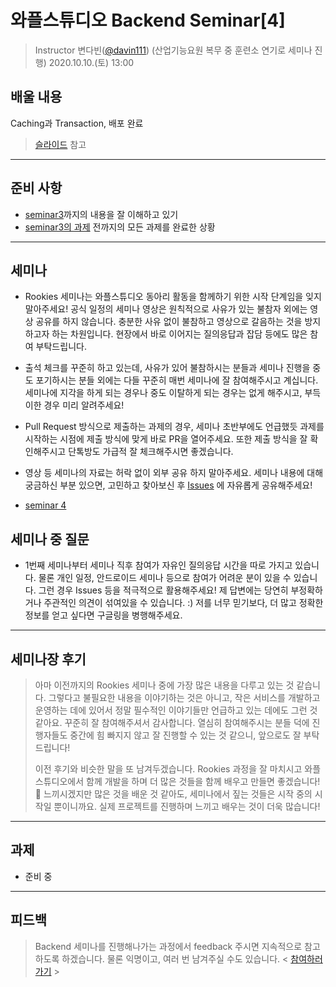 # 와플스튜디오 Backend Seminar[4]

> Instructor 변다빈([@davin111](https://github.com/davin111)) (산업기능요원 복무 중 훈련소 연기로 세미나 진행)
> 2020.10.10.(토) 13:00

## 배울 내용
Caching과 Transaction, 배포 완료
> [슬라이드](https://github.com/wafflestudio/rookies/blob/master/backend/seminar4/wafflestudio%2018.5%20Rookies%20Backend%20Seminar%204.pdf) 참고

---

## 준비 사항
- [seminar3](../seminar3)까지의 내용을 잘 이해하고 있기
- [seminar3의 과제](../seminar3/assignment.md) 전까지의 모든 과제를 완료한 상황 

---

## 세미나
- Rookies 세미나는 와플스튜디오 동아리 활동을 함께하기 위한 시작 단계임을 잊지 말아주세요! 공식 일정의 세미나 영상은 원칙적으로 사유가 있는 불참자 외에는 영상 공유를 하지 않습니다.
충분한 사유 없이 불참하고 영상으로 갈음하는 것을 방지하고자 하는 차원입니다. 현장에서 바로 이어지는 질의응답과 잡담 등에도 많은 참여 부탁드립니다.

- 출석 체크를 꾸준히 하고 있는데, 사유가 있어 불참하시는 분들과 세미나 진행을 중도 포기하시는 분들 외에는 다들
꾸준히 매번 세미나에 잘 참여해주시고 계십니다. 세미나에 지각을 하게 되는 경우나 중도 이탈하게 되는 경우는 없게 해주시고, 부득이한 경우 미리 알려주세요!

- Pull Request 방식으로 제출하는 과제의 경우, 세미나 초반부에도 언급했듯 과제를 시작하는 시점에 제출 방식에 맞게 바로 PR을 열어주세요. 또한 제출 방식을 잘
확인해주시고 단톡방도 가급적 잘 체크해주시면 좋겠습니다.

- 영상 등 세미나의 자료는 허락 없이 외부 공유 하지 말아주세요. 세미나 내용에 대해 궁금하신 부분 있으면, 고민하고 찾아보신 후
[Issues](https://github.com/wafflestudio/rookies/issues) 에 자유롭게 공유해주세요!

- [seminar 4](https://youtu.be/jCcMteXd5go)

## 세미나 중 질문
- 1번째 세미나부터 세미나 직후 참여가 자유인 질의응답 시간을 따로 가지고 있습니다. 물론 개인 일정, 안드로이드 세미나 등으로 참여가 어려운 분이 있을 수 있습니다.
 그런 경우 Issues 등을 적극적으로 활용해주세요! 제 답변에는 당연히 부정확하거나 주관적인 의견이 섞여있을 수 있습니다. :) 저를 너무 믿기보다,
 더 많고 정확한 정보를 얻고 싶다면 구글링을 병행해주세요.

---

## 세미나장 후기
> 아마 이전까지의 Rookies 세미나 중에 가장 많은 내용을 다루고 있는 것 같습니다. 그렇다고 불필요한 내용을 이야기하는 것은 아니고,
> 작은 서비스를 개발하고 운영하는 데에 있어서 정말 필수적인 이야기들만 언급하고 있는 데에도 그런 것 같아요. 꾸준히 잘 참여해주셔서 감사합니다.
> 열심히 참여해주시는 분들 덕에 진행자들도 중간에 힘 빠지지 않고 잘 진행할 수 있는 것 같으니, 앞으로도 잘 부탁드립니다!
>
> 이전 후기와 비슷한 말을 또 남겨두겠습니다. Rookies 과정을 잘 마치시고 와플스튜디오에서 함께 개발을 하며 더 많은 것들을 함께 배우고 만들면 좋겠습니다! 🚀
> 느끼시겠지만 많은 것을 배운 것 같아도, 세미나에서 짚는 것들은 시작 중의 시작일 뿐이니까요. 실제 프로젝트를 진행하며 느끼고 배우는 것이 더욱 많습니다!

---

## 과제
- 준비 중

---

## 피드백
> Backend 세미나를 진행해나가는 과정에서 feedback 주시면 지속적으로 참고하도록 하겠습니다. 물론 익명이고, 여러 번 남겨주실 수도 있습니다.
> < [참여하러 가기](https://forms.gle/3K2NK2uge8aABDB66) >
